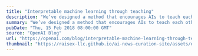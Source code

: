 ```yaml
---
title: "Interpretable machine learning through teaching"
description: "We’ve designed a method that encourages AIs to teach each other with examples that also make sense to humans. Our approach automatically selects the most informative examples to teach a concept—for instance, the best images to describe the concept of dogs—and experimentally we found our approach to be effective at teaching both AIs"
summary: "We’ve designed a method that encourages AIs to teach each other with examples that also make sense to humans. Our approach automatically selects the most informative examples to teach a concept—for instance, the best images to describe the concept of dogs—and experimentally we found our approach to be effective at teaching both AIs"
pubDate: "Thu, 15 Feb 2018 08:00:00 GMT"
source: "OpenAI Blog"
url: "https://openai.com/blog/interpretable-machine-learning-through-teaching"
thumbnail: "https://raisex-llc.github.io/ai-news-curation-site/assets/openai_logo.png"
---
```


